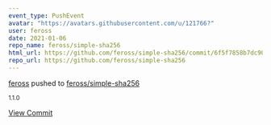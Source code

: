 ```yaml
---
event_type: PushEvent
avatar: "https://avatars.githubusercontent.com/u/121766?"
user: feross
date: 2021-01-06
repo_name: feross/simple-sha256
html_url: https://github.com/feross/simple-sha256/commit/6f5f7858b7dc900df3326803d3106a6c36ebfa15
repo_url: https://github.com/feross/simple-sha256
---
```


<a href='https://github.com/feross' target='_blank'>feross</a> pushed to <a href='https://github.com/feross/simple-sha256' target='_blank'>feross/simple-sha256</a>

<small>1.1.0</small>

<a href='https://github.com/feross/simple-sha256/commit/6f5f7858b7dc900df3326803d3106a6c36ebfa15' target='_blank'>View Commit</a>